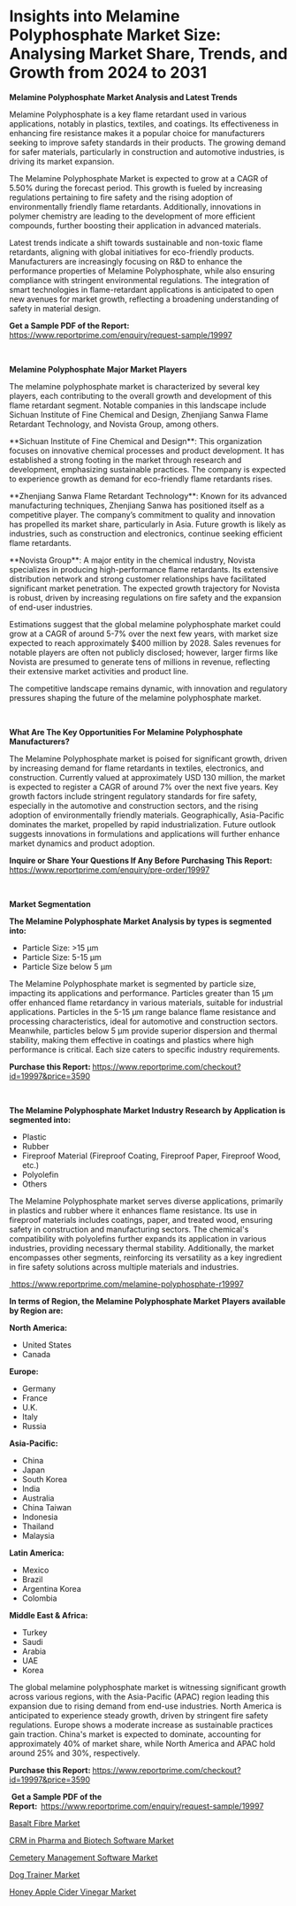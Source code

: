 <p><h1>Insights into Melamine Polyphosphate Market Size: Analysing Market Share, Trends, and Growth from 2024 to 2031</h1></p><p><strong>Melamine Polyphosphate Market Analysis and Latest Trends</strong></p>
<p><p>Melamine Polyphosphate is a key flame retardant used in various applications, notably in plastics, textiles, and coatings. Its effectiveness in enhancing fire resistance makes it a popular choice for manufacturers seeking to improve safety standards in their products. The growing demand for safer materials, particularly in construction and automotive industries, is driving its market expansion.</p><p>The Melamine Polyphosphate Market is expected to grow at a CAGR of 5.50% during the forecast period. This growth is fueled by increasing regulations pertaining to fire safety and the rising adoption of environmentally friendly flame retardants. Additionally, innovations in polymer chemistry are leading to the development of more efficient compounds, further boosting their application in advanced materials.</p><p>Latest trends indicate a shift towards sustainable and non-toxic flame retardants, aligning with global initiatives for eco-friendly products. Manufacturers are increasingly focusing on R&D to enhance the performance properties of Melamine Polyphosphate, while also ensuring compliance with stringent environmental regulations. The integration of smart technologies in flame-retardant applications is anticipated to open new avenues for market growth, reflecting a broadening understanding of safety in material design.</p></p>
<p><strong>Get a Sample PDF of the Report:&nbsp;</strong> <a href="https://www.reportprime.com/enquiry/request-sample/19997?utm_campaign=10&utm_medium=2&utm_source=Github&utm_content=ia&utm_term=24112024&utm_id=melamine-polyphosphate">https://www.reportprime.com/enquiry/request-sample/19997</a></p>
<p>&nbsp;</p>
<p><strong>Melamine Polyphosphate Major Market Players</strong></p>
<p><p>The melamine polyphosphate market is characterized by several key players, each contributing to the overall growth and development of this flame retardant segment. Notable companies in this landscape include Sichuan Institute of Fine Chemical  and Design, Zhenjiang Sanwa Flame Retardant Technology, and Novista Group, among others.</p><p>**Sichuan Institute of Fine Chemical  and Design**: This organization focuses on innovative chemical processes and product development. It has established a strong footing in the market through research and development, emphasizing sustainable practices. The company is expected to experience growth as demand for eco-friendly flame retardants rises.</p><p>**Zhenjiang Sanwa Flame Retardant Technology**: Known for its advanced manufacturing techniques, Zhenjiang Sanwa has positioned itself as a competitive player. The company’s commitment to quality and innovation has propelled its market share, particularly in Asia. Future growth is likely as industries, such as construction and electronics, continue seeking efficient flame retardants.</p><p>**Novista Group**: A major entity in the chemical industry, Novista specializes in producing high-performance flame retardants. Its extensive distribution network and strong customer relationships have facilitated significant market penetration. The expected growth trajectory for Novista is robust, driven by increasing regulations on fire safety and the expansion of end-user industries.</p><p>Estimations suggest that the global melamine polyphosphate market could grow at a CAGR of around 5-7% over the next few years, with market size expected to reach approximately $400 million by 2028. Sales revenues for notable players are often not publicly disclosed; however, larger firms like Novista are presumed to generate tens of millions in revenue, reflecting their extensive market activities and product line.</p><p>The competitive landscape remains dynamic, with innovation and regulatory pressures shaping the future of the melamine polyphosphate market.</p></p>
<p>&nbsp;</p>
<p><strong>What Are The Key Opportunities For Melamine Polyphosphate Manufacturers?</strong></p>
<p><p>The Melamine Polyphosphate market is poised for significant growth, driven by increasing demand for flame retardants in textiles, electronics, and construction. Currently valued at approximately USD 130 million, the market is expected to register a CAGR of around 7% over the next five years. Key growth factors include stringent regulatory standards for fire safety, especially in the automotive and construction sectors, and the rising adoption of environmentally friendly materials. Geographically, Asia-Pacific dominates the market, propelled by rapid industrialization. Future outlook suggests innovations in formulations and applications will further enhance market dynamics and product adoption.</p></p>
<p><strong>Inquire or Share Your Questions If Any Before Purchasing This Report:</strong> <a href="https://www.reportprime.com/enquiry/pre-order/19997?utm_campaign=10&utm_medium=2&utm_source=Github&utm_content=ia&utm_term=24112024&utm_id=melamine-polyphosphate">https://www.reportprime.com/enquiry/pre-order/19997</a></p>
<p>&nbsp;</p>
<p><strong>Market Segmentation</strong></p>
<p><strong>The Melamine Polyphosphate Market Analysis by types is segmented into:</strong></p>
<p><ul><li>Particle Size: >15 µm</li><li>Particle Size: 5-15 µm</li><li>Particle Size below 5 µm</li></ul></p>
<p><p>The Melamine Polyphosphate market is segmented by particle size, impacting its applications and performance. Particles greater than 15 µm offer enhanced flame retardancy in various materials, suitable for industrial applications. Particles in the 5-15 µm range balance flame resistance and processing characteristics, ideal for automotive and construction sectors. Meanwhile, particles below 5 µm provide superior dispersion and thermal stability, making them effective in coatings and plastics where high performance is critical. Each size caters to specific industry requirements.</p></p>
<p><strong>Purchase this Report:&nbsp;</strong><a href="https://www.reportprime.com/checkout?id=19997&price=3590&utm_campaign=10&utm_medium=2&utm_source=Github&utm_content=ia&utm_term=24112024&utm_id=melamine-polyphosphate">https://www.reportprime.com/checkout?id=19997&price=3590</a></p>
<p>&nbsp;</p>
<p><strong>The Melamine Polyphosphate Market Industry Research by Application is segmented into:</strong></p>
<p><ul><li>Plastic</li><li>Rubber</li><li>Fireproof Material (Fireproof Coating, Fireproof Paper, Fireproof Wood, etc.)</li><li>Polyolefin</li><li>Others</li></ul></p>
<p><p>The Melamine Polyphosphate market serves diverse applications, primarily in plastics and rubber where it enhances flame resistance. Its use in fireproof materials includes coatings, paper, and treated wood, ensuring safety in construction and manufacturing sectors. The chemical's compatibility with polyolefins further expands its application in various industries, providing necessary thermal stability. Additionally, the market encompasses other segments, reinforcing its versatility as a key ingredient in fire safety solutions across multiple materials and industries.</p></p>
<p><a href="https://www.reportprime.com/melamine-polyphosphate-r19997?utm_campaign=10&utm_medium=2&utm_source=Github&utm_content=ia&utm_term=24112024&utm_id=melamine-polyphosphate">&nbsp;https://www.reportprime.com/melamine-polyphosphate-r19997</a></p>
<p><strong>In terms of Region, the Melamine Polyphosphate Market Players available by Region are:</strong></p>
<p>
    <p> <strong> North America: </strong>
        <ul>
            <li>United States</li>
            <li>Canada</li>
        </ul>
        </p> 
    <p> <strong> Europe: </strong>
        <ul>
            <li>Germany</li>
            <li>France</li>
            <li>U.K.</li>
            <li>Italy</li>
            <li>Russia</li>
        </ul>
        </p> 
    <p> <strong> Asia-Pacific: </strong>
        <ul>
            <li>China</li>
            <li>Japan</li>
            <li>South Korea</li>
            <li>India</li>
            <li>Australia</li>
            <li>China Taiwan</li>
            <li>Indonesia</li>
            <li>Thailand</li>
            <li>Malaysia</li>
        </ul>
        </p> 
    <p> <strong> Latin America: </strong>
        <ul>
            <li>Mexico</li>
            <li>Brazil</li>
            <li>Argentina Korea</li>
            <li>Colombia</li>
        </ul>
        </p> 
    <p> <strong> Middle East & Africa: </strong>
        <ul>
            <li>Turkey</li>
            <li>Saudi</li>
            <li>Arabia</li>
            <li>UAE</li>
            <li>Korea</li>
        </ul>
    </p>
    </p>
<p><p>The global melamine polyphosphate market is witnessing significant growth across various regions, with the Asia-Pacific (APAC) region leading this expansion due to rising demand from end-use industries. North America is anticipated to experience steady growth, driven by stringent fire safety regulations. Europe shows a moderate increase as sustainable practices gain traction. China's market is expected to dominate, accounting for approximately 40% of market share, while North America and APAC hold around 25% and 30%, respectively.</p></p>
<p><strong>Purchase this Report: </strong><a href="https://www.reportprime.com/checkout?id=19997&price=3590&utm_campaign=10&utm_medium=2&utm_source=Github&utm_content=ia&utm_term=24112024&utm_id=melamine-polyphosphate">https://www.reportprime.com/checkout?id=19997&price=3590</a></p>
<p>&nbsp;<strong>Get a Sample PDF of the Report:&nbsp;&nbsp;</strong><a href="https://www.reportprime.com/enquiry/request-sample/19997?utm_campaign=10&utm_medium=2&utm_source=Github&utm_content=ia&utm_term=24112024&utm_id=melamine-polyphosphate">https://www.reportprime.com/enquiry/request-sample/19997</a></p>
<p><strong></strong></p>
<p><p><a href="https://github.com/ygfu6u/Market-Research-Report-List-1/blob/main/basalt-fibre-market.md?utm_campaign=10&utm_medium=2&utm_source=Github&utm_content=ia&utm_term=24112024&utm_id=melamine-polyphosphate">Basalt Fibre Market</a></p><p><a href="https://issuu.com/reportprime-2/docs/crm-in-pharma-and-biotech-software-_3e6e8f84e033f0?utm_campaign=10&utm_medium=2&utm_source=Github&utm_content=ia&utm_term=24112024&utm_id=melamine-polyphosphate">CRM in Pharma and Biotech Software Market</a></p><p><a href="https://issuu.com/reportprime-2/docs/cemetery-management-software-market_4d66260c00e84b?utm_campaign=10&utm_medium=2&utm_source=Github&utm_content=ia&utm_term=24112024&utm_id=melamine-polyphosphate">Cemetery Management Software Market</a></p><p><a href="https://www.linkedin.com/pulse/dog-trainer-revenue-growth-report-2024-2031-byresearch-xwlfe?utm_campaign=10&utm_medium=2&utm_source=Github&utm_content=ia&utm_term=24112024&utm_id=melamine-polyphosphate">Dog Trainer Market</a></p><p><a href="https://www.linkedin.com/pulse/complete-analysis-honey-apple-cider-vinegar-markets-size-prdmf?utm_campaign=10&utm_medium=2&utm_source=Github&utm_content=ia&utm_term=24112024&utm_id=melamine-polyphosphate">Honey Apple Cider Vinegar Market</a></p></p>